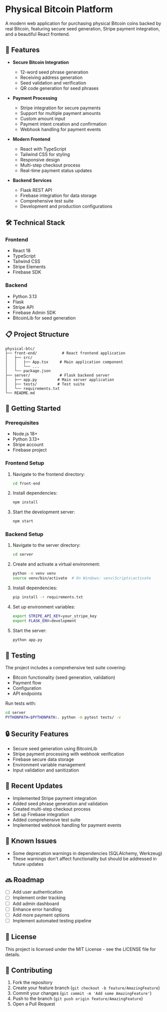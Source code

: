 # Physical Bitcoin Platform

A modern web application for purchasing physical Bitcoin coins backed by real Bitcoin, featuring secure seed generation, Stripe payment integration, and a beautiful React frontend.

## 🚀 Features

- **Secure Bitcoin Integration**
  - 12-word seed phrase generation
  - Receiving address generation
  - Seed validation and verification
  - QR code generation for seed phrases

- **Payment Processing**
  - Stripe integration for secure payments
  - Support for multiple payment amounts
  - Custom amount input
  - Payment intent creation and confirmation
  - Webhook handling for payment events

- **Modern Frontend**
  - React with TypeScript
  - Tailwind CSS for styling
  - Responsive design
  - Multi-step checkout process
  - Real-time payment status updates

- **Backend Services**
  - Flask REST API
  - Firebase integration for data storage
  - Comprehensive test suite
  - Development and production configurations

## 🛠️ Technical Stack

### Frontend
- React 18
- TypeScript
- Tailwind CSS
- Stripe Elements
- Firebase SDK

### Backend
- Python 3.13
- Flask
- Stripe API
- Firebase Admin SDK
- BitcoinLib for seed generation

## 📋 Project Structure

```
physical-btc/
├── front-end/           # React frontend application
│   ├── src/
│   │   ├── App.tsx     # Main application component
│   │   └── ...
│   └── package.json
├── server/             # Flask backend server
│   ├── app.py         # Main server application
│   ├── tests/         # Test suite
│   └── requirements.txt
└── README.md
```

## 🚀 Getting Started

### Prerequisites
- Node.js 18+
- Python 3.13+
- Stripe account
- Firebase project

### Frontend Setup
1. Navigate to the frontend directory:
   ```bash
   cd front-end
   ```
2. Install dependencies:
   ```bash
   npm install
   ```
3. Start the development server:
   ```bash
   npm start
   ```

### Backend Setup
1. Navigate to the server directory:
   ```bash
   cd server
   ```
2. Create and activate a virtual environment:
   ```bash
   python -m venv venv
   source venv/bin/activate  # On Windows: venv\Scripts\activate
   ```
3. Install dependencies:
   ```bash
   pip install -r requirements.txt
   ```
4. Set up environment variables:
   ```bash
   export STRIPE_API_KEY=your_stripe_key
   export FLASK_ENV=development
   ```
5. Start the server:
   ```bash
   python app.py
   ```

## 🧪 Testing

The project includes a comprehensive test suite covering:
- Bitcoin functionality (seed generation, validation)
- Payment flow
- Configuration
- API endpoints

Run tests with:
```bash
cd server
PYTHONPATH=$PYTHONPATH:. python -m pytest tests/ -v
```

## 🔒 Security Features

- Secure seed generation using BitcoinLib
- Stripe payment processing with webhook verification
- Firebase secure data storage
- Environment variable management
- Input validation and sanitization

## 📝 Recent Updates

- Implemented Stripe payment integration
- Added seed phrase generation and validation
- Created multi-step checkout process
- Set up Firebase integration
- Added comprehensive test suite
- Implemented webhook handling for payment events

## 🐛 Known Issues

- Some deprecation warnings in dependencies (SQLAlchemy, Werkzeug)
- These warnings don't affect functionality but should be addressed in future updates

## 🔜 Roadmap

- [ ] Add user authentication
- [ ] Implement order tracking
- [ ] Add admin dashboard
- [ ] Enhance error handling
- [ ] Add more payment options
- [ ] Implement automated testing pipeline

## 📄 License

This project is licensed under the MIT License - see the LICENSE file for details.

## 👥 Contributing

1. Fork the repository
2. Create your feature branch (`git checkout -b feature/AmazingFeature`)
3. Commit your changes (`git commit -m 'Add some AmazingFeature'`)
4. Push to the branch (`git push origin feature/AmazingFeature`)
5. Open a Pull Request 